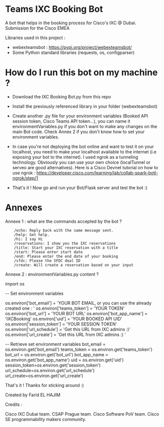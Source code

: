 # Teams IXC Booking Bot
A bot that helps in the booking process for Cisco's IXC @ Dubai.
Submission for the Cisco EMEA

Libraries used in this project :

  - webexteamsbot : https://pypi.org/project/webexteamsbot/
  - Some Python standard libraries (requests, os, configparser)
  
  
# How do I run this bot on my machine ?
  
  - Download the IXC Booking Bot.py from this repo
  
  - Install the previously referenced library in your folder (webexteamsbot)
  
  - Create another .py file for your environment variables (Booked API session token, Cisco Teams API token...), you can name 
    it environmentVariables.py if you don't want to make any changes on the main Bot code.
    Check Annex 2 if you don't know how to set your environment variables.
    
  - In case you're not deploying the bot online and want to test it on your localhost, you need to make your localhost
    available to the internet (i.e exposing your bot to the internet). I used ngrok as a tunneling technology.
    Obviously you can use your own choice (localTunnel or serveo are good alternatives).
    Here is a Cisco Devnet tutorial on how to use ngrok : 
    https://developer.cisco.com/learning/lab/collab-spark-botl-ngrok/step/1
    
  - That's it ! Now go and run your Bot/Flask server and test the bot :)
  
  
# Annexes
  Annexe 1 : what are the commands accepted by the bot ?

        /echo: Reply back with the same message sent.
        /help: Get help.
        /hi: I say Hi
        /reservations: I show you the IXC reservations
        /title: Start your IXC reservation with a title
        /start: Please enter start date
        /end: Please enter the end date of your booking
        /sfdc: Please the SFDC deal ID
        /create: Will create a reservation based on your input
        
     
  Annexe 2 : environmentVariables.py content ?
  
   import os 

   -- Set environment variables

   os.environ['bot_email'] = 'YOUR BOT EMAIL, or you can use the already created one : '
   os.environ['teams_token'] = 'YOUR TOKEN'
   os.environ['bot_url'] = 'YOUR BOT URL'
   os.environ['bot_app_name'] = 'IXCBooking'
   os.environ['uid'] = 'YOUR BOOKED API UID'
   os.environ['session_token'] = 'YOUR SESSION TOKEN'
   os.environ['url_schedule'] = 'Get this URL from IXC admins :)'
   os.environ['url_create'] = 'Get this URL from IXC admins :) '





  -- Retrieve set environment variables
  bot_email = os.environ.get('bot_email')
  teams_token = os.environ.get('teams_token')
  bot_url = os.environ.get('bot_url')
  bot_app_name = os.environ.get('bot_app_name')
  uid = os.environ.get('uid')
  session_token=os.environ.get('session_token')
  url_schedule=os.environ.get('url_schedule')
  url_create=os.environ.get('url_create')



  
That's it ! 
Thanks for sticking around :)

Created by Farid EL HAJIM

Credits :

Cisco IXC Dubai team.
CSAP Prague team.
Cisco Software PoV team.
Cisco SE programmability makers community.
